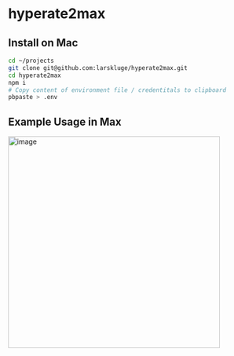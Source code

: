 # hyperate2max


## Install on Mac

```sh
cd ~/projects
git clone git@github.com:larskluge/hyperate2max.git
cd hyperate2max
npm i
# Copy content of environment file / credentitals to clipboard
pbpaste > .env
```

## Example Usage in Max

<img width="431" alt="image" src="https://user-images.githubusercontent.com/115296/236660551-1f0d0edb-5d3a-4b4f-8760-7269b3fcfc74.png">
